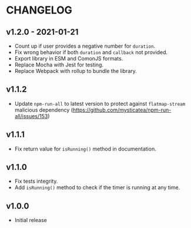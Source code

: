 # CHANGELOG

## v1.2.0 - 2021-01-21
- Count up if user provides a negative number for `duration`.
- Fix wrong behavior if both `duration` and `callback` not provided.
- Export library in ESM and ComonJS formats.
- Replace Mocha with Jest for testing.
- Replace Webpack with rollup to bundle the library.
## v1.1.2
- Update `npm-run-all` to latest version to protect against `flatmap-stream` malicious dependency (https://github.com/mysticatea/npm-run-all/issues/153)

## v1.1.1
- Fix return value for `isRunning()` method in documentation.

## v1.1.0
- Fix tests integrity.
- Add `isRunning()` method to check if the timer is running at any time.

## v1.0.0
- Initial release
